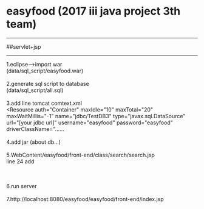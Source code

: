 # easyfood (2017 iii java project 3th team)

***
##servlet+jsp
***

1.eclipse-->import war<br>
(data/sql_script/easyfood.war)<br>
<br>
2.generate sql script to database<br>
(data/sql_script/all.sql)<br>
<br>
3.add line tomcat comtext.xml<br>
<Resource auth="Container" maxIdle="10" maxTotal="20" maxWaitMillis="-1" name="jdbc/TestDB3" type="javax.sql.DataSource" url="[your jdbc url]" username="easyfood"  password="easyfood" driverClassName="......<br>
<br>
4.add jar (about db...)<br>
<br>
5.WebContent/easyfood/front-end/class/search/search.jsp<br>
line 24 add<br>
<script type="text/javascript"
  src="https://maps.googleapis.com/maps/api/js?key=[your google map key]&callback=initMap" async defer>
</script>  <br>
<br>
6.run server<br>
<br>
7.http://localhost:8080/easyfood/easyfood/front-end/index.jsp
<br><br>
